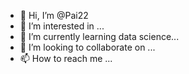 - 👋 Hi, I’m @Pai22
- 👀 I’m interested in  ...
- 🌱 I’m currently learning data science...
- 💞️ I’m looking to collaborate on ...
- 📫 How to reach me ...

<!---
Pai22/Pai22 is a ✨ special ✨ repository because its `README.md` (this file) appears on your GitHub profile.
You can click the Preview link to take a look at your changes.
--->
